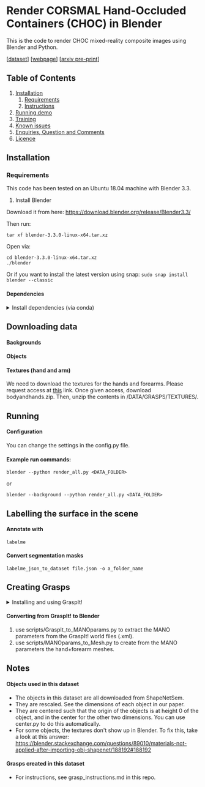 # Render CORSMAL Hand-Occluded Containers (CHOC) in Blender

This is the code to render CHOC mixed-reality composite images using Blender and Python.

[[dataset](https://zenodo.org/record/5085801#.Y3zGQ9LP2V4)]
[[webpage](https://corsmal.eecs.qmul.ac.uk/pose.html)]
[[arxiv pre-print](https://arxiv.org/abs/2211.10470)]

## Table of Contents

1. [Installation](#installation)
    1. [Requirements](#requirements)
    2. [Instructions](#instructions)
2. [Running demo](#demo)
3. [Training](#training)
4. [Known issues](#issues)
5. [Enquiries, Question and Comments](#enquiries-question-and-comments)
6. [Licence](#licence)

## Installation <a name="installation"></a>

### Requirements <a name="requirements"></a>

This code has been tested on an Ubuntu 18.04 machine with Blender 3.3.

1. Install Blender

Download it from here: https://download.blender.org/release/Blender3.3/

Then run:
```
tar xf blender-3.3.0-linux-x64.tar.xz
```

Open via:
```
cd blender-3.3.0-linux-x64.tar.xz
./blender
```

Or if you want to install the latest version using snap:
`sudo snap install blender --classic`

#### Dependencies 

<details>
<summary> Install dependencies (via conda)</summary>

<br>

Create a conda environment:

`conda create --name choc-render-env python=3.10`

`conda activate choc-render-env`

`pip install Pillow opencv-python scipy`

Since this is a snap application, we need to tell it where our python dependencies are installed. So, to figure out where your python conda packages are installed, you can run in a terminal:

`conda info`

Then in the second row you will see something like:

`active env location : /home/user/anaconda3/envs/choc-render-env`

So, our conda environment is at "/home/user/anaconda3/envs/choc-render-env". We then extend this path to get the full path to the python libraries "/home/user/anaconda3/envs/choc-render-env/lib/python3.10/site-packages"

We then give this path at the top of each script, so that it knows where to look for these dependencies:

`sys.path.append('/home/user/anaconda3/envs/choc-render-env/lib/python3.10/site-package')`
</details>


## Downloading data

#### Backgrounds

#### Objects

#### Textures (hand and arm)
We need to download the textures for the hands and forearms. Please request access at [this](https://www.di.ens.fr/willow/research/obman/data/requestaccess.php) link. Once given access, download bodyandhands.zip. Then, unzip the contents in /DATA/GRASPS/TEXTURES/.

## Running

#### Configuration

You can change the settings in the config.py file.

#### Example run commands:

```blender --python render_all.py <DATA_FOLDER>``` 

or

```blender --background --python render_all.py <DATA_FOLDER>```

## Labelling the surface in the scene

#### Annotate with 
`labelme`

#### Convert segmentation masks
`labelme_json_to_dataset file.json -o a_folder_name`

## Creating Grasps

<details>
<summary> Installing and using GraspIt!</summary>

<br>

1. Install ROS Melodic (or another version). 

http://wiki.ros.org/melodic/Installation/Ubuntu

2. Install GraspIt!

First follow: https://graspit-simulator.github.io/build/html/installation_linux.html

Then follow: https://github.com/graspit-simulator/graspit_interface

3. Install ManoGrasp

Follow the steps ‘Install’ and ‘Model’ in https://github.com/ikalevatykh/mano_grasp

4. Open GraspIt!

`roslaunch graspit_interface graspit_interface.launch`

5. Load Object (container) & Table

File > Import Object > Look for the .OFF files! (change XML to OFF in the drop-down, just above the ‘Open’ button). After you load an object, zoom out, so you can actually see it.

6. Load the ManoHand

File > Import Robot > ManoHand (there are three versions, not sure if there's a difference). I loaded ManoHand.xml

7. Use the GUI to make the grasp. 

When you loaded all objects, they might interpenetrate. You can turn OFF the Collision via: Element tab > Collision. Then before grasping, turn collision back ON.

8. Save the world as .xml file.
</details>

#### Converting from GraspIt! to Blender

1. use scripts/GraspIt_to_MANOparams.py to extract the MANO parameters from the GraspIt! world files (.xml).
2. use scripts/MANOparams_to_Mesh.py to create from the MANO parameters the hand+forearm meshes.

## Notes

#### Objects used in this dataset
- The objects in this dataset are all downloaded from ShapeNetSem.
- They are rescaled. See the dimensions of each object in our paper. 
- They are centered such that the origin of the objects is at height 0 of the object, and in the center for the other two dimensions. You can use center.py to do this automatically.
- For some objects, the textures don't show up in Blender. To fix this, take a look at this answer: https://blender.stackexchange.com/questions/89010/materials-not-applied-after-importing-obj-shapenet/188192#188192 

#### Grasps created in this dataset

- For instructions, see grasp_instructions.md in this repo.

